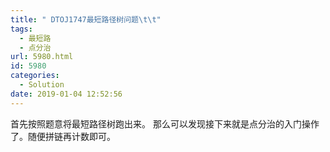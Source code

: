 ```yaml
---
title: " DTOJ1747最短路径树问题\t\t"
tags:
  - 最短路
  - 点分治
url: 5980.html
id: 5980
categories:
  - Solution
date: 2019-01-04 12:52:56
---
```


首先按照题意将最短路径树跑出来。 那么可以发现接下来就是点分治的入门操作了。随便拼链再计数即可。